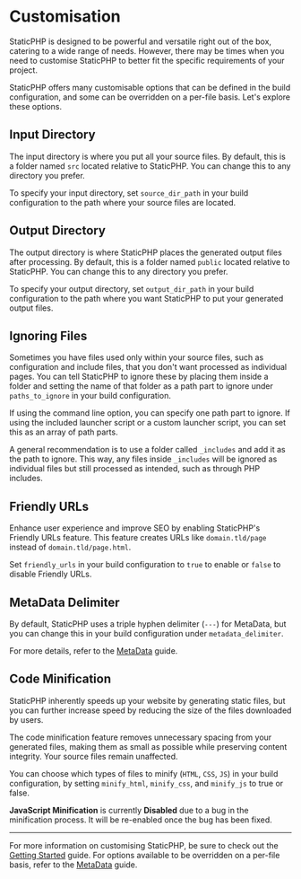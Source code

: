 # Customisation

StaticPHP is designed to be powerful and versatile right out of the box, catering to a wide range of needs. However, there may be times when you need to customise StaticPHP to better fit the specific requirements of your project.

StaticPHP offers many customisable options that can be defined in the build configuration, and some can be overridden on a per-file basis. Let's explore these options.

## Input Directory

The input directory is where you put all your source files. By default, this is a folder named `src` located relative to StaticPHP. You can change this to any directory you prefer.

To specify your input directory, set `source_dir_path` in your build configuration to the path where your source files are located.

## Output Directory

The output directory is where StaticPHP places the generated output files after processing. By default, this is a folder named `public` located relative to StaticPHP. You can change this to any directory you prefer.

To specify your output directory, set `output_dir_path` in your build configuration to the path where you want StaticPHP to put your generated output files.

## Ignoring Files

Sometimes you have files used only within your source files, such as configuration and include files, that you don't want processed as individual pages. You can tell StaticPHP to ignore these by placing them inside a folder and setting the name of that folder as a path part to ignore under `paths_to_ignore` in your build configuration.

If using the command line option, you can specify one path part to ignore. If using the included launcher script or a custom launcher script, you can set this as an array of path parts.

A general recommendation is to use a folder called `_includes` and add it as the path to ignore. This way, any files inside `_includes` will be ignored as individual files but still processed as intended, such as through PHP includes.

## Friendly URLs

Enhance user experience and improve SEO by enabling StaticPHP's Friendly URLs feature. This feature creates URLs like `domain.tld/page` instead of `domain.tld/page.html`.

Set `friendly_urls` in your build configuration to `true` to enable or `false` to disable Friendly URLs.

## MetaData Delimiter

By default, StaticPHP uses a triple hyphen delimiter (`---`) for MetaData, but you can change this in your build configuration under `metadata_delimiter`.

For more details, refer to the [MetaData](MetaData.md) guide.

## Code Minification

StaticPHP inherently speeds up your website by generating static files, but you can further increase speed by reducing the size of the files downloaded by users.

The code minification feature removes unnecessary spacing from your generated files, making them as small as possible while preserving content integrity. Your source files remain unaffected.

You can choose which types of files to minify (`HTML`, `CSS`, `JS`) in your build configuration, by setting `minify_html`, `minify_css`, and `minify_js` to true or false.

**JavaScript Minification** is currently **Disabled** due to a bug in the minification process. It will be re-enabled once the bug has been fixed.

---

For more information on customising StaticPHP, be sure to check out the [Getting Started](Getting-Started.md) guide. For options available to be overridden on a per-file basis, refer to the [MetaData](MetaData.md) guide.


